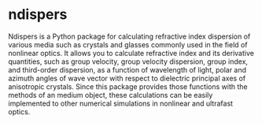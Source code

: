 # ndispers
Ndispers is a Python package for calculating refractive index dispersion of various media such as crystals and glasses commonly used in the field of nonlinear optics.
It allows you to calculate refractive index and its derivative quantities, such as group velocity, group velocity dispersion, group index, and third-order dispersion, as a function of wavelength of light, polar and azimuth angles of wave vector with respect to dielectric principal axes of anisotropic crystals.
Since this package provides those functions with the methods of an medium object, these calculations can be easily implemented to other numerical simulations in nonlinear and ultrafast optics.
